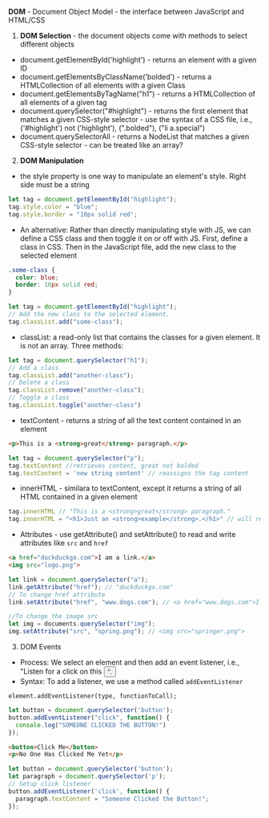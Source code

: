 **DOM** - Document Object Model - the interface between JavaScript and HTML/CSS

1. **DOM Selection** - the document objects come with methods to select different objects

- document.getElementById('highlight') - returns an element with a given ID
- document.getElementsByClassName('bolded') - returns a HTMLCollection of all elements with a given Class
- document.getElementsByTagName("h1") - returns a HTMLCollection of all elements of a given tag
- document.querySelector("#highlight") - returns the first element that matches a given CSS-style selector - use the syntax of a CSS file, i.e., ('#highlight') not ('highlight'), (".bolded"), ("li a.special")
- document.querySelectorAll - returns a NodeList that matches a given CSS-style selector - can be treated like an array?

2. **DOM Manipulation**

- the style property is one way to manipulate an element's style. Right side must be a string

```javascript
let tag = document.getElementById("highlight");
tag.style.color = "blue";
tag.style.border = "10px solid red";
```

- An alternative: Rather than directly manipulating style with JS, we can define a CSS class and then toggle it on or off with JS.  First, define a class in CSS.  Then in the JavaScript file, add the new class to the selected element

```css
.some-class {
  color: blue;
  border: 10px solid red;
}
```

```javascript
let tag = document.getElementById("highlight");
// Add the new class to the selected element.
tag.classList.add("some-class");
```

- classList: a read-only list that contains the classes for a given element.  It is not an array.  Three methods:

```javascript
let tag = document.querySelector("h1");
// Add a class
tag.classList.add("another-class");
// Delete a class
tag.classList.remove("another-class");
// Toggle a class
tag.classList.toggle("another-class")
```

- textContent - returns a string of all the text content contained in an element

```html
<p>This is a <strong>great</strong> paragraph.</p>
```

```javascript
let tag = document.querySelector("p");
tag.textContent //retrieves content, great not bolded
tag.textContent = 'new string content' // reassigns the tag content
```

- innerHTML - similara to textContent, except it returns a string of all HTML contained in a given element

```javascript
tag.innerHTML // "This is a <strong>great</strong> paragraph."
tag.innerHTML = "<h1>Just an <strong>example</strong>.</h1>" // will render the h1 tag
```

- Attributes - use getAttribute() and setAttribute() to read and write attributes like `src` and `href`

```html
<a href="duckduckgo.com">I am a link.</a>
<img src="logo.png">
```

```javascript
let link = document.querySelector("a");
link.getAttribute("href"); // "duckduckgo.com"
// To change href attribute
link.setAttribute("href", "www.dogs.com"); // <a href="www.dogs.com">I am a link.</a>

//To change the image src
let img = documents.querySelector("img");
img.setAttribute("src", "spring.png"); // <img src="springer.png">
```

3. DOM Events

- Process: We select an element and then add an event listener, i.e., "Listen for a click on this <button>".
- Syntax: To add a listener, we use a method called `addEventListener`

`element.addEventListener(type, functionToCall);`

```javascript
let button = document.querySelector('button');
button.addEventListener("click", function() {
  console.log("SOMEONE CLICKED THE BUTTON!")
});
```

```html
<button>Click Me</button>
<p>No One Has Clicked Me Yet</p>
```

```javascript
let button = document.querySelector('button');
let paragraph = document.querySelector('p');
// Setup click listener
button.addEventListener('click', function() {
  paragraph.textContent = "Someone Clicked the Button!";
});
```

